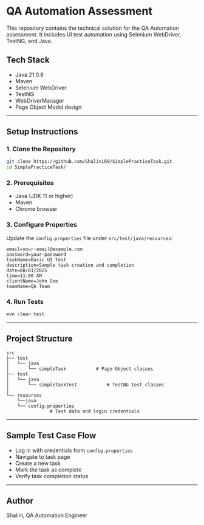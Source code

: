 # QA Automation Assessment

This repository contains the technical solution for the QA Automation assessment. It includes UI test automation using Selenium WebDriver, TestNG, and Java.

## Tech Stack

- Java 21.0.8
- Maven
- Selenium WebDriver
- TestNG
- WebDriverManager
- Page Object Model design

---

## Setup Instructions

### 1. Clone the Repository

```bash
git clone https://github.com/ShaliniR9/SimplePracticeTask.git
cd SimplePracticeTask/
```

### 2. Prerequisites

- Java (JDK 11 or higher)
- Maven
- Chrome browser

### 3. Configure Properties

Update the `config.properties` file under `src/test/java/resources`:

```properties
email=your-email@example.com
password=your-password
taskName=Basic UI Test
description=Sample task creation and completion
date=08/01/2025
time=11:00 AM
clientName=John Doe
teamName=QA Team
```

### 4. Run Tests

```bash
mvn clean test
```

---

##  Project Structure

```
src
├── test
│   └── java
│       └── simpleTask           # Page Object classes
├── test
│   └── java
│       └── simpleTaskTest           # TestNG test classes
│
└── resources
    └──java
	└── config.properties
 	   			# Test data and login credentials
```

---

## Sample Test Case Flow

- Log in with credentials from `config.properties`
- Navigate to task page
- Create a new task
- Mark the task as complete
- Verify task completion status

---

## Author

Shalini,
QA Automation Engineer